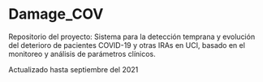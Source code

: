 # Damage_COV

Repositorio del proyecto: Sistema para la detección temprana y evolución del deterioro de pacientes COVID-19 y otras IRAs en UCI, basado en el monitoreo y análisis de parámetros clínicos.

Actualizado hasta septiembre del 2021

